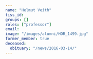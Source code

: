 ```yaml
---
name: "Helmut Veith"
tiss_id: 
groups: []
roles: ["professor"]
email:
image: "/images/alumni/HOR_1499.jpg"
former_member: true
deceased:
  obituary: "/news/2016-03-14/"
---
```


<!--
Your custom content goes here.
-->